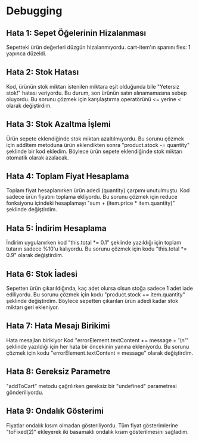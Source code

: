 # Debugging

## Hata 1: Sepet Öğelerinin Hizalanması
Sepetteki ürün değerleri düzgün hizalanmıyordu. cart-item'ın spanını flex: 1 yapınca düzeldi.
## Hata 2: Stok Hatası
Kod, ürünün stok miktarı istenilen miktara eşit olduğunda bile "Yetersiz stok!" hatası veriyordu. Bu durum, son ürünün satın alınamamasına sebep oluyordu. Bu sorunu çözmek için karşılaştırma operatörünü <=  yerine < olarak değiştirdim. 
## Hata 3: Stok Azaltma İşlemi
Ürün sepete eklendiğinde stok miktarı azaltılmıyordu. Bu sorunu çözmek için addItem metoduna ürün eklendikten sonra "product.stock -= quantity" şeklinde bir kod ekledim. Böylece ürün sepete eklendiğinde stok miktarı otomatik olarak azalacak.
## Hata 4: Toplam Fiyat Hesaplama
Toplam fiyat hesaplanırken ürün adedi (quantity) çarpımı unutulmuştu. Kod sadece ürün fiyatını toplama ekliyordu. Bu sorunu çözmek için reduce fonksiyonu içindeki hesaplamayı "sum + (item.price * item.quantity)" şeklinde değiştirdim.
## Hata 5: İndirim Hesaplama
İndirim uygulanırken kod "this.total *= 0.1" şeklinde yazıldığı için toplam tutarın sadece %10'u kalıyordu. Bu sorunu çözmek için kodu "this.total *= 0.9" olarak değiştirdim.
## Hata 6: Stok İadesi
Sepetten ürün çıkarıldığında, kaç adet olursa olsun stoğa sadece 1 adet iade ediliyordu. Bu sorunu çözmek için kodu "product.stock += item.quantity" şeklinde değiştirdim. Böylece sepetten çıkarılan ürün adedi kadar stok miktarı geri ekleniyor.
## Hata 7: Hata Mesajı Birikimi
Hata mesajları birikiyor  Kod "errorElement.textContent += message + '\n'" şeklinde yazıldığı için her hata bir öncekinin yanına ekleniyordu. Bu sorunu çözmek için kodu "errorElement.textContent = message" olarak değiştirdim. 
## Hata 8: Gereksiz Parametre
"addToCart" metodu çağrılırken gereksiz bir "undefined" parametresi gönderiliyordu. 
## Hata 9: Ondalık Gösterimi
Fiyatlar ondalık kısım olmadan gösteriliyordu. Tüm fiyat gösterimlerine "toFixed(2)" ekleyerek iki basamaklı ondalık kısım gösterilmesini sağladım.

